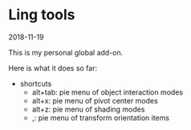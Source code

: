 Ling tools
================
2018-11-19




This is my personal global add-on.

 

Here is what it does so far:

- shortcuts
    - alt+tab: pie menu of object interaction modes
    - alt+x: pie menu of pivot center modes
    - alt+z: pie menu of shading modes    
    - ,: pie menu of transform orientation items
